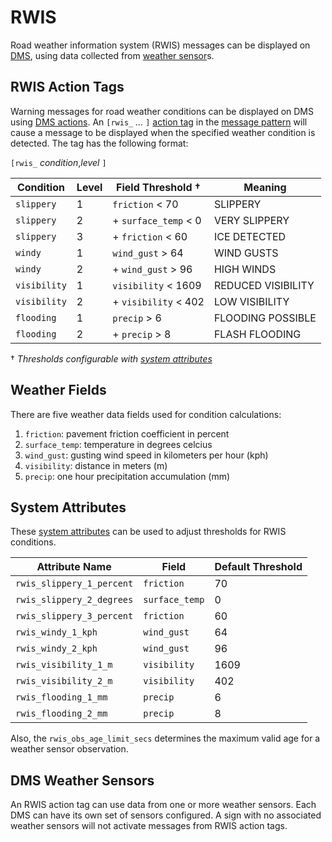 # RWIS

Road weather information system (RWIS) messages can be displayed on [DMS],
using data collected from [weather sensor]s.

## RWIS Action Tags

Warning messages for road weather conditions can be displayed on DMS using
[DMS actions].  An `[rwis_` *…* `]` [action tag] in the [message pattern] will
cause a message to be displayed when the specified weather condition is
detected.  The tag has the following format:

`[rwis_` *condition*,*level* `]`

Condition    | Level | Field Threshold †    | Meaning
-------------|-------|----------------------|----------------
`slippery`   | 1     | `friction` < 70      | SLIPPERY
`slippery`   | 2     | + `surface_temp` < 0 | VERY SLIPPERY
`slippery`   | 3     | + `friction` < 60    | ICE DETECTED
`windy`      | 1     | `wind_gust` > 64     | WIND GUSTS
`windy`      | 2     | + `wind_gust` > 96   | HIGH WINDS
`visibility` | 1     | `visibility` < 1609  | REDUCED VISIBILITY
`visibility` | 2     | + `visibility` < 402 | LOW VISIBILITY
`flooding`   | 1     | `precip` > 6         | FLOODING POSSIBLE
`flooding`   | 2     | + `precip` > 8       | FLASH FLOODING

† *Thresholds configurable with [system attributes](#system-attributes)*

## Weather Fields

There are five weather data fields used for condition calculations:

1. `friction`: pavement friction coefficient in percent
2. `surface_temp`: temperature in degrees celcius
3. `wind_gust`: gusting wind speed in kilometers per hour (kph)
4. `visibility`: distance in meters (m)
5. `precip`: one hour precipitation accumulation (mm)

## System Attributes

These [system attributes] can be used to adjust thresholds for RWIS conditions.

Attribute Name            | Field          | Default Threshold
--------------------------|----------------|------------------
`rwis_slippery_1_percent` | `friction`     | 70
`rwis_slippery_2_degrees` | `surface_temp` | 0
`rwis_slippery_3_percent` | `friction`     | 60
`rwis_windy_1_kph`        | `wind_gust`    | 64
`rwis_windy_2_kph`        | `wind_gust`    | 96
`rwis_visibility_1_m`     | `visibility`   | 1609
`rwis_visibility_2_m`     | `visibility`   | 402
`rwis_flooding_1_mm`      | `precip`       | 6
`rwis_flooding_2_mm`      | `precip`       | 8

Also, the `rwis_obs_age_limit_secs` determines the maximum valid age for a
weather sensor observation.

## DMS Weather Sensors

An RWIS action tag can use data from one or more weather sensors.  Each DMS can
have its own set of sensors configured.  A sign with no associated weather
sensors will not activate messages from RWIS action tags.


[action tag]: action_plans.html#dms-action-tags
[DMS]: dms.html
[DMS actions]: action_plans.html#dms-actions
[message pattern]: message_patterns.html
[system attributes]: system_attributes.html
[weather sensor]: weather_sensors.html
